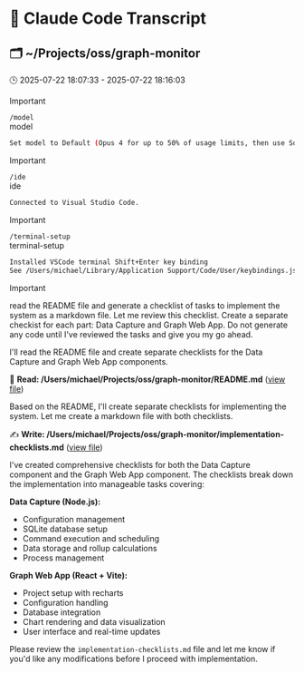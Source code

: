 # 🤖 Claude Code Transcript
## 🗂️ ~/Projects/oss/graph-monitor
🕒 2025-07-22 18:07:33 - 2025-07-22 18:16:03

> [!IMPORTANT]
> `/model`\
> model

```bash
Set model to Default (Opus 4 for up to 50% of usage limits, then use Sonnet 4)
```

> [!IMPORTANT]
> `/ide`\
> ide

```bash
Connected to Visual Studio Code.
```

> [!IMPORTANT]
> `/terminal-setup`\
> terminal-setup

```bash
Installed VSCode terminal Shift+Enter key binding
See /Users/michael/Library/Application Support/Code/User/keybindings.json
```

> [!IMPORTANT]
> read the README file and generate a checklist of tasks to implement the system as a markdown file. Let  me review this checklist. Create a separate checkist for each part: Data Capture and Graph Web App.   Do not generate any code until I've reviewed the tasks and give you my go ahead.                        

I'll read the README file and create separate checklists for the Data Capture and Graph Web App components.

📖 **Read: /Users/michael/Projects/oss/graph-monitor/README.md**
([view file](contents/README-66cb37ce.md))

Based on the README, I'll create separate checklists for implementing the system. Let me create a markdown file with both checklists.

✍️ **Write: /Users/michael/Projects/oss/graph-monitor/implementation-checklists.md**
([view file](contents/implementation-checklists-71dba783.md))

I've created comprehensive checklists for both the Data Capture component and the Graph Web App component. The checklists break down the implementation into manageable tasks covering:

**Data Capture (Node.js):**
- Configuration management
- SQLite database setup
- Command execution and scheduling
- Data storage and rollup calculations
- Process management

**Graph Web App (React + Vite):**
- Project setup with recharts
- Configuration handling
- Database integration
- Chart rendering and data visualization
- User interface and real-time updates

Please review the `implementation-checklists.md` file and let me know if you'd like any modifications before I proceed with implementation.